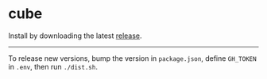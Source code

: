 # cube

Install by downloading the latest [release](https://github.com/PennSIVE/cube/releases).

---

To release new versions, bump the version in `package.json`, define `GH_TOKEN` in `.env`, then run `./dist.sh`.